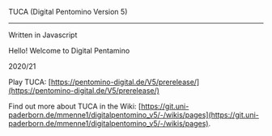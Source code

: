 TUCA (Digital Pentomino Version 5)
_________________________________
Written in Javascript

Hello!
Welcome to Digital Pentamino

2020/21

Play TUCA: [https://pentomino-digital.de/V5/prerelease/](https://pentomino-digital.de/V5/prerelease/)

Find out more about TUCA in the Wiki: [https://git.uni-paderborn.de/mmenne1/digitalpentomino_v5/-/wikis/pages](https://git.uni-paderborn.de/mmenne1/digitalpentomino_v5/-/wikis/pages).
